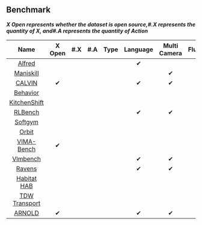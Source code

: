 ## Benchmark

***X  Open represents whether the dataset is open source,#.X represents the quantity of X, and#.A represents the quantity of Action***

|                            Name                             |  X Open  | #.X  | #.A  | Type | Language | Multi Camera | Fluid | Physics | Continuous | Scenes | Robot | Rendering | Flexible Material | Generalization |
| :---------------------------------------------------------: | :------: | :--: | :--: | ---- | :------: | :----------: | :---: | :-----: | :--------: | ------ | ----- | --------- | ----------------- | -------------- |
|             [Alfred](https://askforalfred.com/)             |          |      |      |      | &#x2714; |              |       |         |            |        |       |           |                   |                |
|         [Maniskill](https://maniskill2.github.io/)          |          |      |      |      |          |   &#x2714;   |       |         |            |        |       |           |                   |                |
|         [CALVIN](http://calvin.cs.uni-freiburg.de/)         | &#x2714; |      |      |      | &#x2714; |   &#x2714;   |       |         |            |        |       |           |                   |                |
|         [Behavior](https://behavior.stanford.edu/)          |          |      |      |      |          |              |       |         |            |        |       |           |                   |                |
|  [KitchenShift](https://openreview.net/pdf?id=DdglKo8hBq0)  |          |      |      |      |          |              |       |         |            |        |       |           |                   |                |
|      [RLBench](https://sites.google.com/view/rlbench)       |          |      |      |      | &#x2714; |   &#x2714;   |       |         |            |        |       |           |                   |                |
|      [Softgym](https://sites.google.com/view/softgym)       |          |      |      |      |          |              |       |         |            |        |       |           |                   |                |
|           [Orbit](https://isaac-orbit.github.io/)           |          |      |      |      |          |              |       |         |            |        |       |           |                   |                |
|     [VIMA-Bench](https://github.com/vimalabs/VimaBench)     | &#x2714; |      |      |      |          |              |       |         |            |        |       |           |                   |                |
| [Vlmbench](https://sites.google.com/ucsc.edu/vlmbench/home) |          |      |      |      | &#x2714; |   &#x2714;   |       |         |            |        |       |           |                   |                |
|            [Ravens](https://cliport.github.io/)             |          |      |      |      | &#x2714; |   &#x2714;   |       |         |            |        |       |           |                   |                |
|            [Habitat HAB](https://aihabitat.org/)            |          |      |      |      |          |              |       |         |            |        |       |           |                   |                |
|        [TDW Transport](https://www.threedworld.org/)        |          |      |      |      |          |              |       |         |            |        |       |           |                   |                |
|        [ARNOLD](https://arnold-benchmark.github.io/)        | &#x2714; |      |      |      | &#x2714; |   &#x2714;   |       |         |            |        |       |           |                   |                |

